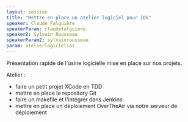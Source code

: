 ```yaml
---
layout: session
title: "Mettre en place un atelier logiciel pour iOS"
speaker: Claude Falguière
speakerParam: claudefalguiere
speaker2: Sylvain Rousseau
speakerParam2: sylvainrousseau
param: atelierlogicielios
---
```


Présentation rapide de l'usine logicielle mise en place sur nos projets.

Atelier :
- faire un petit projet XCode en TDD
- mettre en place le repository Git
- faire un makefile et l'intégrer dans Jenkins
- mettre en place un déploiement OverTheAir via notre serveur de déploiement